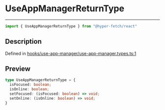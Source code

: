 

# UseAppManagerReturnType

<div class="api-docs__separator" data-reactroot="">

---

</div><div class="api-docs__import" data-reactroot="">

```ts
import { UseAppManagerReturnType } from "@hyper-fetch/react"
```

</div><div class="api-docs__section">

## Description

</div><div class="api-docs__description"><span class="api-docs__do-not-parse">



</span></div><p class="api-docs__definition">

Defined in [hooks/use-app-manager/use-app-manager.types.ts:1](https://github.com/BetterTyped/hyper-fetch/blob/c746dc1f/packages/react/src/hooks/use-app-manager/use-app-manager.types.ts#L1)

</p><div class="api-docs__section">

## Preview

</div><div class="api-docs__preview type">

```ts
type UseAppManagerReturnType = {
  isFocused: boolean; 
  isOnline: boolean; 
  setFocused: (isFocused: boolean) => void; 
  setOnline: (isOnline: boolean) => void; 
}
```

</div>